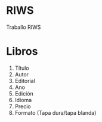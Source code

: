 # RIWS
Traballo RIWS

# Libros


1. Título
2. Autor
3. Editorial
4. Ano
5. Edición
6. Idioma
7. Precio
8. Formato (Tapa dura/tapa blanda)
